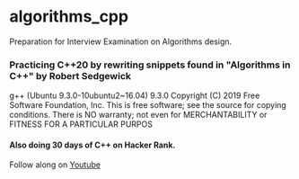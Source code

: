# algorithms_cpp

Preparation for Interview Examination on Algorithms design. 

### Practicing C++20 by rewriting snippets found in "Algorithms in C++" by Robert Sedgewick

g++ (Ubuntu 9.3.0-10ubuntu2~16.04) 9.3.0
Copyright (C) 2019 Free Software Foundation, Inc.
This is free software; see the source for copying conditions.  There is NO
warranty; not even for MERCHANTABILITY or FITNESS FOR A PARTICULAR PURPOS
 
#### Also doing 30 days of C++ on Hacker Rank.

Follow along on 
[Youtube](https://www.youtube.com/channel/UCcbxDmwEM90Lp6btB85keUQ/)